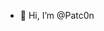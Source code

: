 - 👋 Hi, I’m @Patc0n

<!---
Patc0n/Patc0n is a ✨ special ✨ repository because its `README.md` (this file) appears on your GitHub profile.
You can click the Preview link to take a look at your changes.
--->
